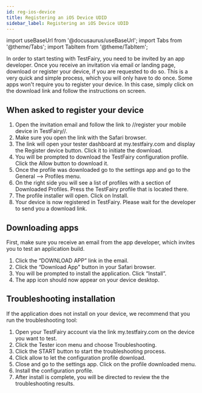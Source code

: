 ```yaml
---
id: reg-ios-device
title: Registering an iOS Device UDID
sidebar_label: Registering an iOS Device UDID
---
```


import useBaseUrl from '@docusaurus/useBaseUrl';
import Tabs from '@theme/Tabs';
import TabItem from '@theme/TabItem';

In order to start testing with TestFairy, you need to be invited by an app developer. Once you receive an invitation via email or landing page, download or register your device, if you are requested to do so. This is a very quick and simple process, which you will only have to do once. Some apps won't require you to register your device. In this case, simply click on the download link and follow the instructions on screen.

## When asked to register your device

1. Open the invitation email and follow the link to //register your mobile device in TestFairy//.
2. Make sure you open the link with the Safari browser.
3. The link will open your tester dashboard at my.testfairy.com and display the Register device button. Click it to initiate the download.
4. You will be prompted to download the TestFairy configuration profile. Click the Allow button to download it.
5. Once the profile was downloaded go to the settings app and go to the General --> Profiles menu.
6. On the right side you will see a list of profiles with a section of Downloaded Profiles. Press the TestFairy profile that is located there.
7. The profile installer will open. Click on Install.
8. Your device is now registered in TestFairy. Please wait for the developer to send you a download link.

## Downloading apps

First, make sure you receive an email from the app developer, which invites you to test an application build.

1. Click the “DOWNLOAD APP” link in the email.
2. Click the “Download App" button in your Safari browser.
3. You will be prompted to install the application. Click “Install”.
4. The app icon should now appear on your device desktop.

## Troubleshooting installation

If the application does not install on your device, we recommend that you run the troubleshooting tool:

1. Open your TestFairy account via the link my.testfairy.com on the device you want to test.
2. Click the Tester icon menu and choose Troubleshooting.
3. Click the START button to start the troubleshooting process.
4. Click allow to let the configuration profile download.
5. Close and go to the settings app. Click on the profile downloaded menu.
6. Install the configuration profile.
7. After install is complete, you will be directed to review the the troubleshooting results.
